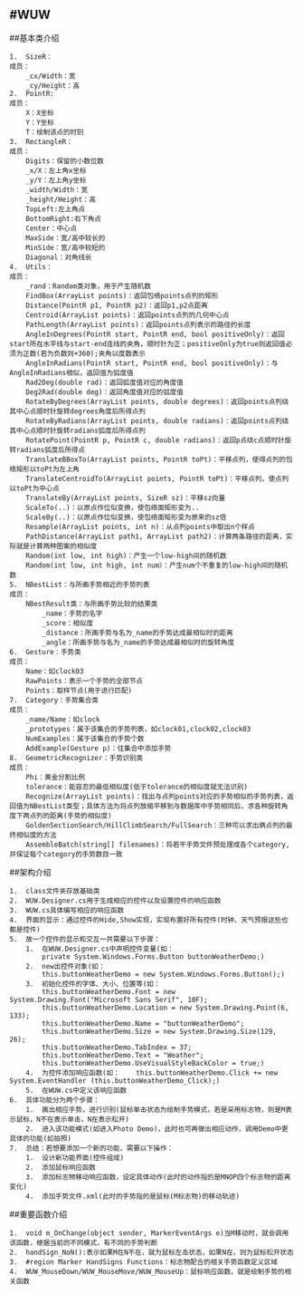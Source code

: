 #WUW
---
##基本类介绍

	1.	SizeR：
	成员：
		_cx/Width：宽
		_cy/Height：高
	2.	PointR:
	成员：
		X：X坐标
		Y：Y坐标
		T：绘制该点的时刻
	3.	RectangleR：
	成员：
		Digits：保留的小数位数
		_x/X：左上角x坐标
		_y/Y：左上角y坐标
		_width/Width：宽
		_height/Height：高
		TopLeft:左上角点
		BottomRight:右下角点
		Center：中心点
		MaxSide：宽/高中较长的
		MinSide：宽/高中较短的
		Diagonal：对角线长
	4.	Utils：
	成员：
		_rand：Random类对象，用于产生随机数
		FindBox(ArrayList points)：返回包络points点列的矩形
		Distance(PointR p1, PointR p2)：返回p1,p2点距离
		Centroid(ArrayList points)：返回points点列的几何中心点
		PathLength(ArrayList points)：返回points点列表示的路径的长度
		AngleInDegrees(PointR start, PointR end, bool positiveOnly)：返回start所在水平线与start-end连线的夹角，顺时针为正；positiveOnly为true则返回值必须为正数(若为负数则+360);夹角以度数表示
		AngleInRadians(PointR start, PointR end, bool positiveOnly)：与AngleInRadians相似，返回值为弧度值
		Rad2Deg(double rad)：返回弧度值对应的角度值
		Deg2Rad(double deg)：返回角度值对应的弧度值
		RotateByDegrees(ArrayList points, double degrees)：返回points点列绕其中心点顺时针旋转degrees角度后所得点列
		RotateByRadians(ArrayList points, double radians)：返回points点列绕其中心点顺时针旋转radians弧度后所得点列
		RotatePoint(PointR p, PointR c, double radians)：返回p点绕c点顺时针旋转radians弧度后所得点
		TranslateBBoxTo(ArrayList points, PointR toPt)：平移点列，使得点列的包络矩形以toPt为左上角
		TranslateCentroidTo(ArrayList points, PointR toPt)：平移点列，使点列以toPt为中心点
		TranslateBy(ArrayList points, SizeR sz)：平移sz向量
		ScaleTo(..)：以原点作位似变换，使包络面矩形变为..
		ScaleBy(..)：以原点作位似变换，使包络面矩形变为原来的sz倍
		Resample(ArrayList points, int n)：从点列points中取出n个样点
		PathDistance(ArrayList path1, ArrayList path2)：计算两条路径的距离，实际就是计算两种图案的相似度
		Random(int low, int high)：产生一个low-high间的随机数
		Random(int low, int high, int num）：产生num个不重复的low-high间的随机数
	5.	NBestList：与所画手势相近的手势列表
	成员：
		NBestResult类：与所画手势比较的结果类
			_name：手势的名字
			_score：相似度
			_distance：所画手势与名为_name的手势达成最相似时的距离
			_angle：所画手势与名为_name的手势达成最相似时的旋转角度
	6.	Gesture：手势类
	成员：
		Name：如clock03
		RawPoints：表示一个手势的全部节点
		Points：取样节点(用于进行匹配)
	7.	Category：手势集合类
	成员：
		_name/Name：如clock
		_prototypes：属于该集合的手势列表，如clock01,clock02,clock03
		NumExamples：属于该集合的手势个数
		AddExample(Gesture p)：往集合中添加手势
	8.	GeometricRecognizer：手势识别类
	成员：
		Phi：黄金分割比例
		tolerance：能容忍的最低相似度(低于tolerance的相似度就无法识别)
		Recognize(ArrayList points)：找出与点列points对应的手势相似的手势列表，返回值为NBestList类型；具体方法为将点列放缩平移到与数据库中手势相同后，求各种旋转角度下两点列的距离(手势的相似度)
		GoldenSectionSearch/HillClimbSearch/FullSearch：三种可以求出俩点列的最终相似度的方法
		AssembleBatch(string[] filenames)：将若干手势文件预处理成各个category,并保证每个category的手势数目一致

##架构介绍

	1.	class文件夹存放基础类
	2.	WUW.Designer.cs用于生成相应的控件以及设置控件的响应函数
	3.	WUW.cs具体编写相应的响应函数
	4.	界面的显示：通过控件的Hide,Show实现，实现布置好所有控件(时钟、天气预报这些也都是控件)
	5.	故一个控件的显示和交互一共需要以下步骤：
		1.	在WUW.Designer.cs中声明控件变量(如：
			private System.Windows.Forms.Button buttonWeatherDemo;)
		2.	new出控件对象(如：
			this.buttonWeatherDemo = new System.Windows.Forms.Button();)
		3.	初始化控件的字体、大小、位置等(如：
			this.buttonWeatherDemo.Font = new System.Drawing.Font("Microsoft Sans Serif", 10F);
            this.buttonWeatherDemo.Location = new System.Drawing.Point(6, 133);
            this.buttonWeatherDemo.Name = "buttonWeatherDemo";
            this.buttonWeatherDemo.Size = new System.Drawing.Size(129, 26);
            this.buttonWeatherDemo.TabIndex = 37;
            this.buttonWeatherDemo.Text = "Weather";
            this.buttonWeatherDemo.UseVisualStyleBackColor = true;)
		4.	为控件添加响应函数(如：	this.buttonWeatherDemo.Click += new 	System.EventHandler	(this.buttonWeatherDemo_Click);)
		5.	在WUW.cs中定义该响应函数
	6.	具体功能分为两个步骤：
		1.	画出相应手势，进行识别(鼠标单击状态为绘制手势模式，若是采用标志物，则是M表示鼠标，N不在表示单击，N在表示松开)
		2.	进入该功能模式(如进入Photo Demo)，此时也可再做出相应动作，调用Demo中更具体的功能(如拍照)
	7.	总结：若想要添加一个新的功能，需要以下操作：
		1.	设计新功能界面(控件组成)
		2.	添加鼠标响应函数
		3.	添加标志物移动响应函数，设定具体动作(此时的动作指的是MNOP四个标志物的距离变化)
		4.	添加手势文件.xml(此时的手势指的是鼠标(M标志物)的移动轨迹)

##重要函数介绍

	1.	void m_OnChange(object sender, MarkerEventArgs e)当M移动时，就会调用该函数，根据当前的不同模式，有不同的手势判断
	2.	handSign_NoN():表示如果M在N不在，就为鼠标左击状态，如果N在，则为鼠标松开状态
	3.	#region Marker HandSigns Functions：标志物配合的相关手势函数定义区域
	4.	WUW_MouseDown/WUW_MouseMove/WUW_MouseUp：鼠标响应函数，就是绘制手势的相关函数